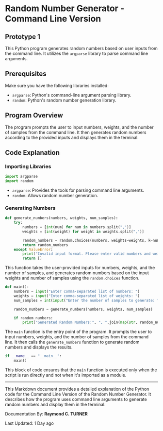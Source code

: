 
# Random Number Generator - Command Line Version

## Prototype 1


This Python program generates random numbers based on user inputs from the command line. It utilizes the `argparse` library to parse command line arguments.

## Prerequisites

Make sure you have the following libraries installed:

- `argparse`: Python's command-line argument parsing library.
- `random`: Python's random number generation library.

## Program Overview

The program prompts the user to input numbers, weights, and the number of samples from the command line. It then generates random numbers according to the provided inputs and displays them in the terminal.

## Code Explanation

### Importing Libraries

```python
import argparse
import random
```

- `argparse`: Provides the tools for parsing command line arguments.
- `random`: Allows random number generation.

### Generating Numbers

```python
def generate_numbers(numbers, weights, num_samples):
    try:
        numbers = [int(num) for num in numbers.split(",")]
        weights = [int(weight) for weight in weights.split(",")]

        random_numbers = random.choices(numbers, weights=weights, k=num_samples)
        return random_numbers
    except ValueError:
        print("Invalid input format. Please enter valid numbers and weights.")
        return []
```

This function takes the user-provided inputs for numbers, weights, and the number of samples, and generates random numbers based on the input weights and number of samples using the `random.choices` function.

```python
def main():
    numbers = input("Enter comma-separated list of numbers: ")
    weights = input("Enter comma-separated list of weights: ")
    num_samples = int(input("Enter the number of samples to generate: "))

    random_numbers = generate_numbers(numbers, weights, num_samples)

    if random_numbers:
        print("Generated Random Numbers:", ", ".join(map(str, random_numbers)))
```

The `main` function is the entry point of the program. It prompts the user to input numbers, weights, and the number of samples from the command line. It then calls the `generate_numbers` function to generate random numbers and displays the results.

```python
if __name__ == "__main__":
    main()
```

This block of code ensures that the `main` function is executed only when the script is run directly and not when it's imported as a module.

---

This Markdown document provides a detailed explanation of the Python code for the Command Line Version of the Random Number Generator. It describes how the program uses command line arguments to generate random numbers and display them in the terminal.


Documentation By: **Raymond C. TURNER**

Last Updated: 1 Day ago